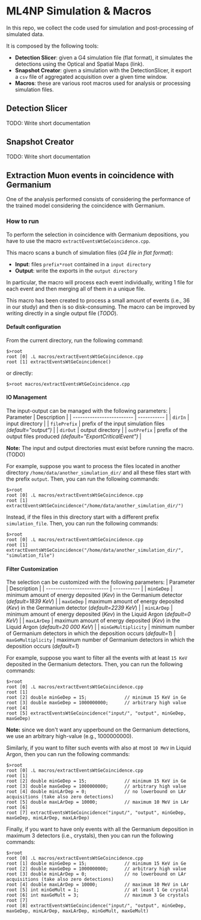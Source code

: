 # ML4NP Simulation & Macros
In this repo, we collect the code used for simulation and post-processing of simulated data.

It is composed by the following tools:
- **Detection Slicer**: given a G4 simulation file (flat format), it simulates the detections using the Optical and Spatial Maps (link).
- **Snapshot Creator**: given a simulation with the DetectionSlicer, it export a `csv` file of aggregated acquisition over a given time window.
- **Macros**: these are various root macros used for analysis or processing simulation files.

## Detection Slicer
TODO: Write short documentation

## Snapshot Creator
TODO: Write short documentation

## Extraction Muon events in coincidence with Germanium
One of the analysis performed consists of considering the performance of the trained model considering the coincidence with Germanium.

### How to run
To perform the selection in coincidence with Germanium depositions, you have to use the macro `extractEventsWtGeCoincidence.cpp`.

This macro scans a bunch of simulation files (*G4 file in flat format*):
- **Input**: files `prefix*root` contained in a `input directory`
- **Output**: write the exports in the `output directory`

In particular, the macro will process each event individually, writing 1 file for each event and then merging all of them in a unique file.

This macro has been created to process a small amount of events (i.e., 36 in our study) and then is so disk-consuming.
The macro can be improved by writing directly in a single output file (*TODO*).

#### Default configuration
From the current directory, run the following command:

```
$>root
root [0] .L macros/extractEventsWtGeCoincidence.cpp
root [1] extractEventsWtGeCoincidence()
```

or directly:

```
$>root macros/extractEventsWtGeCoincidence.cpp
```

#### IO Management 
The input-output can be managed with the following parameters:
|        Parameter          | Description |
| ------------------------- | ----------- |
| `dirIn`                   | input directory |
| `filePrefix`              | prefix of the input simulation files *(default="output")* |
| `dirOut`                  | output directory |
| `outPrefix`               | prefix of the output files produced *(default="ExportCriticalEvent")* |

**Note:** The input and output directories must exist before running the macro. (TODO)

For example, suppose you want to process the files located in another directory `/home/data/another_simulation_dir/` and all these files start with the prefix `output`.
Then, you can run the following commands:

```
$>root
root [0] .L macros/extractEventsWtGeCoincidence.cpp
root [1] extractEventsWtGeCoincidence("/home/data/another_simulation_dir/")
```

Instead, if the files in this directory start with a different prefix `simulation_file`.
Then, you can run the following commands:

```
$>root
root [0] .L macros/extractEventsWtGeCoincidence.cpp
root [1] extractEventsWtGeCoincidence("/home/data/another_simulation_dir/", "simulation_file")
```

#### Filter Customization
The selection can be customized with the following parameters:
|        Parameter           | Description |
| -------------------------- | ----------- |
| `minGeDep`                 | minimum amount of energy deposited (*Kev*) in the Germanium detector (*default=1839 KeV*) |
| `maxGeDep`                 | maximum amount of energy deposited (*Kev*) in the Germanium detector (*default=2239 KeV*) |
| `minLArDep`                | minimum amount of energy deposited (*Kev*) in the Liquid Argon (*default=0 KeV*) |
| `maxLArDep`                | maximum amount of energy deposited (*Kev*) in the Liquid Argon (*default=20 000 KeV*) |
| `minGeMultiplicity`        | minimum number of Germanium detectors in which the deposition occurs (*default=1*)
| `maxGeMultiplicity`        | maximum number of Germanium detectors in which the deposition occurs (*default=1*)

For example, suppose you want to filter all the events with at least `15 KeV` deposited in the Germanium detectors.
Then, you can run the following commands:

```
$>root
root [0] .L macros/extractEventsWtGeCoincidence.cpp
root [1]
root [2] double minGeDep = 15;              // minimum 15 KeV in Ge
root [3] double maxGeDep = 1000000000;      // arbitrary high value
root [4]
root [5] extractEventsWtGeCoincidence("input/", "output", minGeDep, maxGeDep)
```
**Note:** since we don't want any upperbound on the Germanium detections, we use an arbitrary high-value (e.g., 1000000000).

Similarly, if you want to filter such events with also at most `10 MeV` in Liquid Argon, then you can run the following commands:

```
$>root
root [0] .L macros/extractEventsWtGeCoincidence.cpp
root [1]
root [2] double minGeDep = 15;              // minimum 15 KeV in Ge
root [3] double maxGeDep = 1000000000;      // arbitrary high value
root [4] double minLArDep = 0;              // no lowerbound on LAr acquisitions (take also zero detections)
root [5] double maxLArDep = 10000;          // maximum 10 MeV in LAr
root [6]
root [7] extractEventsWtGeCoincidence("input/", "output", minGeDep, maxGeDep, minLArDep, maxLArDep)
```

Finally, if you want to have only events with all the Germanium deposition in maximum 3 detectors (i.e., crystals), then you can run the following commands:

```
$>root
root [0] .L macros/extractEventsWtGeCoincidence.cpp
root [1] double minGeDep = 15;              // minimum 15 KeV in Ge
root [2] double maxGeDep = 1000000000;      // arbitrary high value
root [3] double minLArDep = 0;              // no lowerbound on LAr acquisitions (take also zero detections)
root [4] double maxLArDep = 10000;          // maximum 10 MeV in LAr
root [5] int minGeMult = 1;                 // at least 1 Ge crystal
root [6] int maxGeMult = 3;                 // maximum 3 Ge crystals
root [7]
root [8] extractEventsWtGeCoincidence("input/", "output", minGeDep, maxGeDep, minLArDep, maxLArDep, minGeMult, maxGeMult)
```